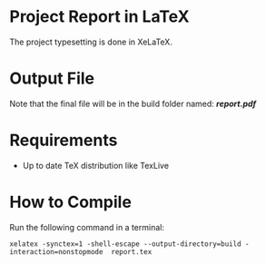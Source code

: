 # Project Report in LaTeX

The project typesetting is done in XeLaTeX.

# Output File
Note that the final file will be in the build folder named: **_report.pdf_**

# Requirements
* Up to date TeX distribution like TexLive

# How to Compile
Run the following command in a terminal:

`xelatex -synctex=1 -shell-escape --output-directory=build -interaction=nonstopmode  report.tex`
